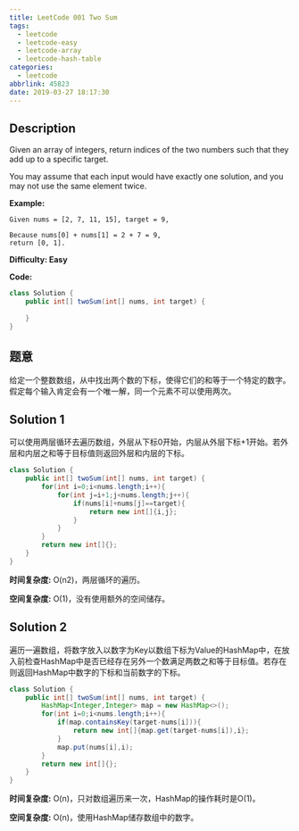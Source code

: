```yaml
---
title: LeetCode 001 Two Sum
tags:
  - leetcode
  - leetcode-easy
  - leetcode-array
  - leetcode-hash-table
categories:
  - leetcode
abbrlink: 45823
date: 2019-03-27 18:17:30
---
```


## Description

Given an array of integers, return indices of the two numbers such that they add up to a specific target.

You may assume that each input would have exactly one solution, and you may not use the same element twice.

**Example:**

```
Given nums = [2, 7, 11, 15], target = 9,

Because nums[0] + nums[1] = 2 + 7 = 9,
return [0, 1].
```

**Difficulty: Easy**

**Code:**

```java
class Solution {
    public int[] twoSum(int[] nums, int target) {
        
    }
}
```

## 题意

给定一个整数数组，从中找出两个数的下标，使得它们的和等于一个特定的数字。假定每个输入肯定会有一个唯一解，同一个元素不可以使用两次。

<!-- more -->

## Solution 1

可以使用两层循环去遍历数组，外层从下标0开始，内层从外层下标+1开始。若外层和内层之和等于目标值则返回外层和内层的下标。

```java
class Solution {
    public int[] twoSum(int[] nums, int target) {
        for(int i=0;i<nums.length;i++){
            for(int j=i+1;j<nums.length;j++){
                if(nums[i]+nums[j]==target){
                    return new int[]{i,j};
                }
            }
        }
        return new int[]{};
    }
}
```

**时间复杂度:** O(n2)，两层循环的遍历。

**空间复杂度:** O(1)，没有使用额外的空间储存。

## Solution 2

遍历一遍数组，将数字放入以数字为Key以数组下标为Value的HashMap中，在放入前检查HashMap中是否已经存在另外一个数满足两数之和等于目标值。若存在则返回HashMap中数字的下标和当前数字的下标。

```java
class Solution {
    public int[] twoSum(int[] nums, int target) {
        HashMap<Integer,Integer> map = new HashMap<>();
        for(int i=0;i<nums.length;i++){
            if(map.containsKey(target-nums[i])){
                return new int[]{map.get(target-nums[i]),i};
            }
            map.put(nums[i],i);
        }
        return new int[]{};
    }
}
```

**时间复杂度:** O(n)，只对数组遍历来一次，HashMap的操作耗时是O(1)。

**空间复杂度:** O(n)，使用HashMap储存数组中的数字。

